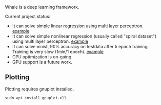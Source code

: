 Whale is a deep learning framework.

Current project status:

* It can solve simple linear regression using multi layer perceptron. [example](https://github.com/hidetatz/whale/blob/master/examples/mlp/main.go)
* It can solve simple nonlinear regression (usually called "spiral dataset") using multi layer perceptron. [example](https://github.com/hidetatz/whale/blob/master/examples/spiral/main.go)
* It can solve mnist, 90% accuracy on testdata after 5 epoch training. Training is very slow (1min/1 epoch). [example](https://github.com/hidetatz/whale/blob/master/examples/mnist/main.go)
* CPU optimization is on-going.
* GPU support is a future work.

## Plotting

Plotting requires gnuplot installed.

```
sudo apt install gnuplot-x11
```
